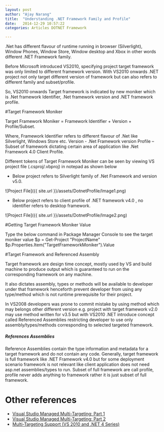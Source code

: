 ```yaml
---
layout: post
author: "Ajay Narang"
title:  "Understanding .NET Framework Family and Profile"
date:   2014-12-29 10:57:22
categories: Articles DOTNET Framework

---
```


.Net has different flavour of runtime running in browser (Silverlight), Window Phones, Window Store, Window desktop 
and Xbox in other words different .NET Framework family.

Before Microsoft introduced VS2010, specifying project target framework was only limited to different framework version.
With VS2010 onwards .NET project not only target different version of framework but can also refers to different family and subset/profile.

So, VS2010 onwards Target framework is indicated by new moniker which is .Net framework Identifier, .Net framework version and .NET framework profile.

#Target Framework Moniker

Target Framework Moniker = Framework Identifier + Version + Profile/Subset.

Where, Framework Identifier refers to different flavour of .Net like Silverlight, Windows Store etc.
Version - .Net Framework version 
Profile – Subset of framework dictating certain area of application like .Net Framework 4.0 Client Profile.

Different tokens of Target Framework Moniker can be seen by viewing VS project file (.csproj/.vbproj) in notepad as shown below 

- Below project refers to Silverlight family of .Net Framework and version v5.0.

![Project File]({{ site.url }}/assets/DotnetProfile/Image1.png)
 
- Below project refers to client profile of .NET framework v4.0 , no identifier refers to desktop framework.

![Project File]({{ site.url }}/assets/DotnetProfile/Image2.png)

#Getting Target Framework Moniker Value 

Type the below command in Package Manager Console to see the target moniker value
$p = Get-Project "ProjectName"
$p.Properties.Item("TargetFrameworkMoniker").Value

#Target Framework and Referenced Assembly 

Target framework are design time concept, mostly used by VS and build machine to produce output which is guaranteed to run on the corresponding framework on any machine. 

It also dictates assembly, types or methods will be available to developer under that framework henceforth prevent developer from using any type/method which is not runtime prerequisite for their project. 

In VS2008 developers was prone to commit mistake by using method which may belongs other different version e.g. project with target framework v2.0 may use method written for v3.5 but with VS2010 .NET introduce concept called Referenced Assemblies restricting developer to use only assembly/types/methods corresponding to selected targeted framework.

##### *References Assemblies*

Reference Assemblies contain the type information and metadata for a target framework and do not contain any code. Generally, target framework is full framework like .NET Framework v4.0 but for some deployment scenario framework is not relevant like client application does not need asp.net assemblies/types to run.   Subset of full framework are call profile, profile never adds anything to framework rather it is just subset of full framework.

# Other references
- [Visual Studio Managed Multi-Targeting: Part 1](
http://blogs.msdn.com/b/visualstudio/archive/2010/05/19/visual-studio-managed-multi-targeting-part-1-concepts-target-framework-moniker-target-framework.aspx)
- [Visual Studio Managed Multi-Targeting: Part 2](http://blogs.msdn.com/b/visualstudio/archive/2010/05/26/visual-studio-managed-multi-targeting-part-2-multi-targeting-in-action.aspx)
- [Multi-Targeting Support (VS 2010 and .NET 4 Series)](http://blogs.msdn.com/b/visualstudio/archive/2010/05/26/visual-studio-managed-multi-targeting-part-2-multi-targeting-in-action.aspx)





